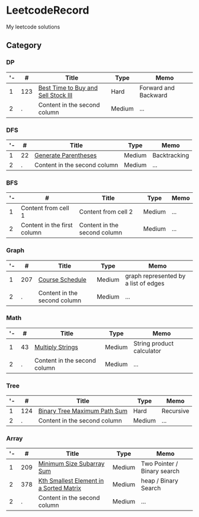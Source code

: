 # LeetcodeRecord
My leetcode solutions

## Category

### DP
'- | # | Title | Type | Memo
------------ | ------------ | ------------- | ------------ | ------------- |
1 | 123 | [Best Time to Buy and Sell Stock III](https://leetcode.com/problems/best-time-to-buy-and-sell-stock-iii/) | Hard | Forward and Backward
2 | . | Content in the second column | Medium | ...

### DFS
'- | # | Title | Type | Memo
------------ | ------------ | ------------- | ------------ | ------------- |
1 | 22 | [Generate Parentheses](https://leetcode.com/problems/generate-parentheses/) | Medium | Backtracking
2 | . | Content in the second column | Medium | ...

### BFS
'- | # | Title | Type | Memo
------------ | ------------ | ------------- | ------------ | ------------- |
1 | Content from cell 1 | Content from cell 2 | Medium | ...
2 | Content in the first column | Content in the second column | Medium | ...

### Graph
'- | # | Title | Type | Memo
------------ | ------------ | ------------- | ------------ | ------------- |
1 | 207 | [Course Schedule](https://leetcode.com/problems/course-schedule/) | Medium | graph represented by a list of edges
2 | . | Content in the second column | Medium | ...


### Math
'- | # | Title | Type | Memo
------------ | ------------ | ------------- | ------------ | ------------- |
1 | 43 | [Multiply Strings](https://leetcode.com/problems/multiply-strings/) | Medium | String product calculator
2 | . | Content in the second column | Medium | ...

### Tree
'- | # | Title | Type | Memo
------------ | ------------ | ------------- | ------------ | ------------- |
1 | 124 | [Binary Tree Maximum Path Sum](https://leetcode.com/problems/binary-tree-maximum-path-sum/) | Hard | Recursive
2 | . | Content in the second column | Medium | ...

### Array
'- | # | Title | Type | Memo
------------ | ------------ | ------------- | ------------ | ------------- |
1 | 209 | [Minimum Size Subarray Sum](https://leetcode.com/problems/minimum-size-subarray-sum/) | Medium | Two Pointer / Binary search
2 | 378 | [Kth Smallest Element in a Sorted Matrix](https://leetcode.com/problems/kth-smallest-element-in-a-sorted-matrix/) | Medium | heap / Binary Search
2 | . | Content in the second column | Medium | ...
